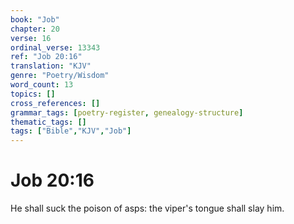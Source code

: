 ```yaml
---
book: "Job"
chapter: 20
verse: 16
ordinal_verse: 13343
ref: "Job 20:16"
translation: "KJV"
genre: "Poetry/Wisdom"
word_count: 13
topics: []
cross_references: []
grammar_tags: [poetry-register, genealogy-structure]
thematic_tags: []
tags: ["Bible","KJV","Job"]
---
```


# Job 20:16

He shall suck the poison of asps: the viper's tongue shall slay him.
